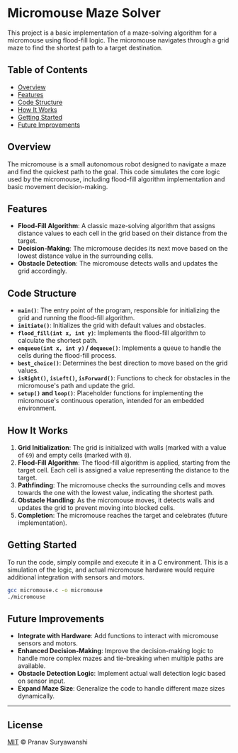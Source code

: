 # Micromouse Maze Solver

This project is a basic implementation of a maze-solving algorithm for a micromouse using flood-fill logic. The micromouse navigates through a grid maze to find the shortest path to a target destination.

## Table of Contents

- [Overview](#overview)
- [Features](#features)
- [Code Structure](#code-structure)
- [How It Works](#how-it-works)
- [Getting Started](#getting-started)
- [Future Improvements](#future-improvements)

## Overview

The micromouse is a small autonomous robot designed to navigate a maze and find the quickest path to the goal. This code simulates the core logic used by the micromouse, including flood-fill algorithm implementation and basic movement decision-making.

## Features

- **Flood-Fill Algorithm**: A classic maze-solving algorithm that assigns distance values to each cell in the grid based on their distance from the target.
- **Decision-Making**: The micromouse decides its next move based on the lowest distance value in the surrounding cells.
- **Obstacle Detection**: The micromouse detects walls and updates the grid accordingly.

## Code Structure

- **`main()`**: The entry point of the program, responsible for initializing the grid and running the flood-fill algorithm.
- **`initiate()`**: Initializes the grid with default values and obstacles.
- **`flood_fill(int x, int y)`**: Implements the flood-fill algorithm to calculate the shortest path.
- **`enqueue(int x, int y)` / `dequeue()`**: Implements a queue to handle the cells during the flood-fill process.
- **`best_choice()`**: Determines the best direction to move based on the grid values.
- **`isRight()`, `isLeft()`, `isForward()`**: Functions to check for obstacles in the micromouse's path and update the grid.
- **`setup()` and `loop()`**: Placeholder functions for implementing the micromouse's continuous operation, intended for an embedded environment.

## How It Works

1. **Grid Initialization**: The grid is initialized with walls (marked with a value of `69`) and empty cells (marked with `0`).
2. **Flood-Fill Algorithm**: The flood-fill algorithm is applied, starting from the target cell. Each cell is assigned a value representing the distance to the target.
3. **Pathfinding**: The micromouse checks the surrounding cells and moves towards the one with the lowest value, indicating the shortest path.
4. **Obstacle Handling**: As the micromouse moves, it detects walls and updates the grid to prevent moving into blocked cells.
5. **Completion**: The micromouse reaches the target and celebrates (future implementation).

## Getting Started

To run the code, simply compile and execute it in a C environment. This is a simulation of the logic, and actual micromouse hardware would require additional integration with sensors and motors.

```bash
gcc micromouse.c -o micromouse
./micromouse
```

## Future Improvements

- **Integrate with Hardware**: Add functions to interact with micromouse sensors and motors.
- **Enhanced Decision-Making**: Improve the decision-making logic to handle more complex mazes and tie-breaking when multiple paths are available.
- **Obstacle Detection Logic**: Implement actual wall detection logic based on sensor input.
- **Expand Maze Size**: Generalize the code to handle different maze sizes dynamically.

---

## License
[MIT](LICENSE) © Pranav Suryawanshi
